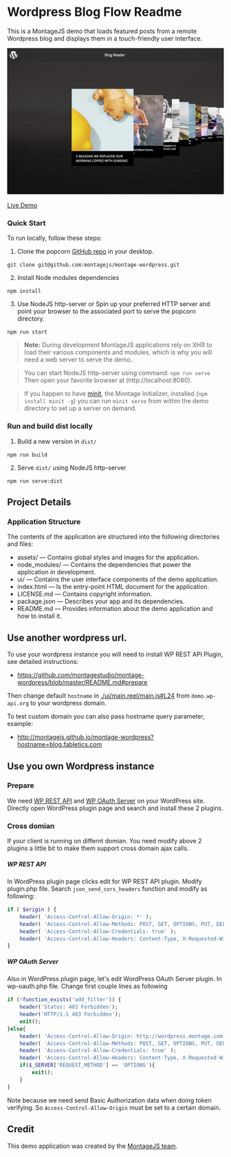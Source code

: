 # Wordpress Blog Flow Readme

This is a MontageJS demo that loads featured posts from a remote Wordpress blog and displays them in a touch-friendly user interface.

![Screenshot](assets/images/screenshot.png)

[Live Demo](http://montagejs.github.io/montage-wordpress/)

### Quick Start

To run locally, follow these steps:

1. Clone the popcorn [GitHub repo](https://github.com/montagejs/montage-wordpress) in your desktop.
```
git clone git@github.com:montagejs/montage-wordpress.git
```

2. Install Node modules dependencies
```
npm install
```

3. Use NodeJS http-server or Spin up your preferred HTTP server and point your browser to the associated port to serve the popcorn directory.

```
npm run start
```

>**Note:** During development MontageJS applications rely on XHR to load their various components and modules,
which is why you will need a web server to serve the demo.

> You can start NodeJS http-server using command: `npm run serve`
Then open your favorite browser at (http://localhost:8080).

> If you happen to have [minit](https://github.com/montagejs/minit), the Montage Initializer, installed 
(`npm install minit -g`) you can run `minit serve` from within the demo directory to set up a server on demand.


### Run and build dist locally 

1. Build a new version in `dist/`
```
npm run build
```

2. Serve `dist/` using NodeJS http-server
```
npm run serve:dist
```

## Project Details

### Application Structure

The contents of the application are structured into the following directories and files:

* assets/ — Contains global styles and images for the application.
* node_modules/ — Contains the dependencies that power the application in development.
* ui/ — Contains the user interface components of the demo application.
* index.html — Is the entry-point HTML document for the application.
* LICENSE.md — Contains copyright information.
* package.json — Describes your app and its dependencies.
* README.md — Provides information about the demo application and how to install it.

## Use another wordpress url.

To use your wordpress instance you will need to install WP REST API Plugin, see detailed instructions:
- https://github.com/montagestudio/montage-wordpress/blob/master/README.md#prepare

Then change default `hostname` in [./ui/main.reel/main.js#L24](./ui/main.reel/main.js#L24) from `demo.wp-api.org` to your wordpress domain.

To test custom domain you can also pass hostname query parameter, example:
- http://montagejs.github.io/montage-wordpress?hostname=blog.fabletics.com

## Use you own Wordpress instance

### Prepare

We need [WP REST API](http://wp-api.org/) and [WP OAuth Server](https://wp-oauth.com/) on your WordPress site. Directly open WordPress plugin page and search and install these 2 plugins.

### Cross domian

If your client is running on differnt domian. You need modify above 2 plugins a little bit to make them support cross domain ajax calls.

##### WP REST API

In WordPress plugin page clicks edit for WP REST API plugin. Modify plugin.php file. Search `json_send_cors_headers` function and modify as following: 

```php
if ( $origin ) {
    header( 'Access-Control-Allow-Origin: *' );
    header( 'Access-Control-Allow-Methods: POST, GET, OPTIONS, PUT, DELETE' );
    header( 'Access-Control-Allow-Credentials: true' );
    header( 'Access-Control-Allow-Headers: Content-Type, X-Requested-With, Authorization' );
}
```

##### WP OAuth Server

Also in WordPress plugin page, let's edit WordPress OAuth Server plugin. In wp-oauth.php file. Change first couple lines as following

```php
if (!function_exists('add_filter')) {
    header('Status: 403 Forbidden');
    header('HTTP/1.1 403 Forbidden');
    exit();
}else{
    header( 'Access-Control-Allow-Origin: http://wordpress.montage.com' );
    header( 'Access-Control-Allow-Methods: POST, GET, OPTIONS, PUT, DELETE' );
    header( 'Access-Control-Allow-Credentials: true' );
    header( 'Access-Control-Allow-Headers: Content-Type, X-Requested-With, Authorization' );
    if($_SERVER['REQUEST_METHOD'] == 'OPTIONS'){
        exit();
    }
}
```

Note because we need send Basic Authorization data when doing token verifying. So `Access-Control-Allow-Origin` must be set to a certain domain.

## Credit

This demo application was created by the [MontageJS team](http://montagejs.org).


